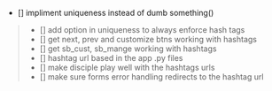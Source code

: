 - [] impliment uniqueness instead of dumb something()
> - [] add option in uniqueness to always enforce hash tags
> - [] get next, prev and customize btns working with hashtags
> - [] get sb_cust, sb_mange working with hashtags
> - [] hashtag url based in the app .py files
> - [] make disciple play well with the hashtags urls
> - [] make sure forms error handling redirects to the hashtag url
